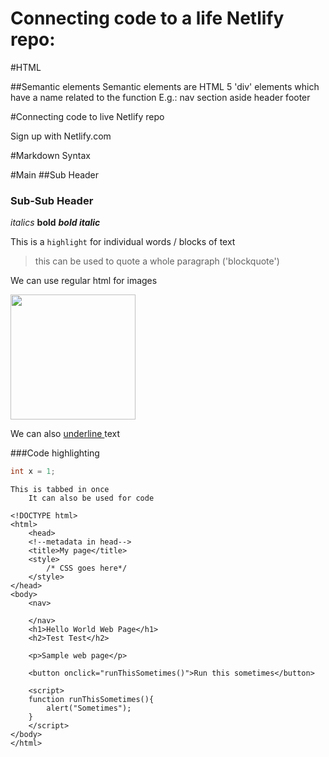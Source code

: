 # Connecting code to a life Netlify repo:
#HTML

##Semantic elements
	Semantic elements are HTML 5 'div' elements which have a name related to the function
	E.g.:
		nav
		section
		aside
		header
		footer

#Connecting code to live Netlify repo

Sign up with Netlify.com	

#Markdown Syntax

#Main
##Sub Header
### Sub-Sub Header

*italics*
**bold**
***bold italic***

This is a `highlight` for individual words / blocks of text

> this can be used to quote a whole paragraph ('blockquote')

We can use regular html for images

<img src="https://i.ytimg.com/vi/kcOqug5_M1I/maxresdefault.jpg" width="200">

We can also <ins> underline </ins> text

###Code highlighting
```java
int x = 1;
```

	This is tabbed in once
		It can also be used for code

```hmtl
<!DOCTYPE html>
<html>
	<head>
	<!--metadata in head-->
	<title>My page</title>
	<style>
		/* CSS goes here*/
	</style>
</head>
<body>
	<nav>
		
	</nav>
	<h1>Hello World Web Page</h1>
	<h2>Test Test</h2>

	<p>Sample web page</p>

	<button onclick="runThisSometimes()">Run this sometimes</button>

	<script>
	function runThisSometimes(){
		alert("Sometimes");
	}
	</script>
</body>
</html>
```